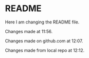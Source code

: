 # README #
Here I am changing the README file. 

Changes made at 11:56.

Changes made on github.com at 12:07. 

Changes made from local repo at 12:12.
